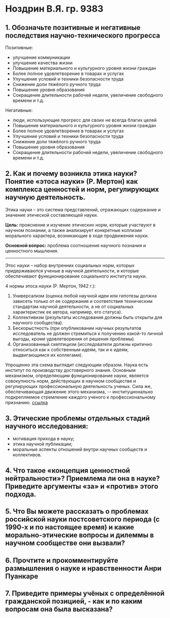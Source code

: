 # Ноздрин В.Я. гр. 9383

## 1. Обозначьте позитивные и негативные последствия научно-технического прогресса

Позитивные:

- улучшение коммуникации
- улучшение качества жизни
- Повышение материального и культурного уровня жизни граждан
- Более полное удовлетворение в товарах и услугах
- Улучшение условий и техники безопасности труда
- Снижение доли тяжёлого ручного труда
- Повышение уровня образования
- Сокращение длительности рабочей недели, увеличение свободного времени и т.д.

Негативные:

- люди, использующие прогресс для своих не всегда благих целей
- Повышение материального и культурного уровня жизни граждан
- Более полное удовлетворение в товарах и услугах
- Улучшение условий и техники безопасности труда
- Снижение доли тяжёлого ручного труда
- Повышение уровня образования
- Сокращение длительности рабочей недели, увеличение свободного времени и т.д.

## 2. Как и почему возникла этика науки? Понятие «этоса науки» (Р. Мертон) как комплекса ценностей и норм, регулирующих научную деятельность.

Этика науки – это система представлений, отражающих содержание и значение этической составляющей науки.

**Цель:**
прояснение и изучение этических норм, которые участвуют в научном познании, а также анализирует конкретные коллизии морального характера, возникающие в ходе продвижения науки.

**Основной вопрос:**
проблема соотношения научного познания и ценностного мышления.

<hr>

Этос науки – набор внутренних социальных норм, которых придерживаются ученые в научной деятельности, и которые обеспечивают функционирование социального института науки.

4 нормы этоса науки (Р. Мертон, 1942 г.):

1. Универсализм (оценка любой научной идеи или гипотезы должна зависеть только от ее содержания и соответствия техническим стандартам научной деятельности, а не от социальных характеристик ее автора, например, его статуса).
2. Коллективизм (результаты исследования должны быть открыты для научного сообщества).
3. Бескорыстность (при опубликовании научных результатов исследователь не должен стремиться к получению какой-то личной выгоды, кроме удовлетворения от решения проблемы).
4. Организованный скептицизм (исследователи должны критично относиться как к собственным идеям, так и к идеям, выдвигающимся их коллегами).

Упрощенно эта схема выглядит следующим образом. Наука есть институт по производству достоверного знания. Основным механизмом, определяющим функционирование науки, является совокупность норм, действующих в научном сообществе и регулирующих профессиональную деятельность ученых. Сила же, обеспечивающая движение этого механизма, -- институционально подкрепляемое стремление каждого ученого к профессиональному признанию.
[ссылка](https://iphras.ru/uplfile/root/biblio/ps/ps11/2.pdf)

## 3. Этические проблемы отдельных стадий научного исследования:

- мотивация прихода в науку;
- этика научной публикации;
- моральные аспекты отношений внутри научных сообществ и коллективов.

## 4. Что такое «концепция ценностной нейтральности»? Приемлема ли она в науке? Приведите аргументы «за» и «против» этого подхода.


## 5. Что Вы можете рассказать о проблемах российской науки постсоветского периода (с 1990-х и по настоящее время) и какие морально-этические вопросы и дилеммы в научном сообществе они вызвали?


## 6. Прочтите и прокомментируйте размышления о науке и нравственности Анри Пуанкаре


## 7. Приведите примеры учёных с определённой гражданской позицией, - как и по каким вопросам она была высказана?

